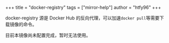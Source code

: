 +++
title = "docker-registry"
tags = ["mirror-help"]
author = "htfy96"
+++

docker-registry 源是 Docker Hub 的反向代理，可以加速`docker pull`等需要下载镜像的命令。

目前本镜像尚未配置完成，暂时无法使用。